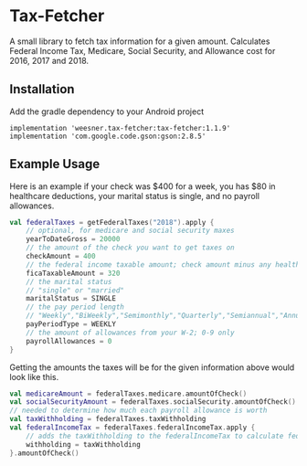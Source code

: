 # Tax-Fetcher
  A small library to fetch tax information for a given amount. Calculates Federal Income Tax, Medicare, Social Security, and Allowance cost for 2016, 2017 and 2018.

## Installation
  Add the gradle dependency to your Android project
  
  `implementation 'weesner.tax-fetcher:tax-fetcher:1.1.9'`  
  `implementation 'com.google.code.gson:gson:2.8.5'`

## Example Usage
Here is an example if your check was $400 for a week, you has $80 in healthcare deductions, your marital status is single, and no payroll allowances.
```kotlin
val federalTaxes = getFederalTaxes("2018").apply {
    // optional, for medicare and social security maxes
    yearToDateGross = 20000
    // the amount of the check you want to get taxes on
    checkAmount = 400
    // the federal income taxable amount; check amount minus any healthcare deductions       
    ficaTaxableAmount = 320
    // the marital status
    // "single" or "married"
    maritalStatus = SINGLE
    // the pay period length 
    // "Weekly","BiWeekly","Semimonthly","Quarterly","Semiannual","Annual" or "Daily"
    payPeriodType = WEEKLY
    // the amount of allowances from your W-2; 0-9 only
    payrollAllowances = 0
}
```

Getting the amounts the taxes will be for the given information above would look like this.
```kotlin
val medicareAmount = federalTaxes.medicare.amountOfCheck()
val socialSecurityAmount = federalTaxes.socialSecurity.amountOfCheck()
// needed to determine how much each payroll allowance is worth
val taxWithholding = federalTaxes.taxWithholding
val federalIncomeTax = federalTaxes.federalIncomeTax.apply {
    // adds the taxWithholding to the federalIncomeTax to calculate federal income tax correctly
    withholding = taxWithholding
}.amountOfCheck()
```  
